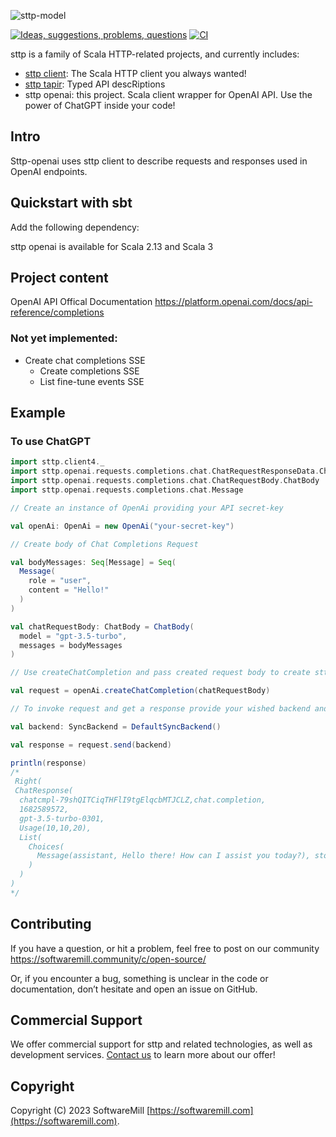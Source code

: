 ![sttp-model](https://github.com/softwaremill/sttp-openai/raw/master/banner.jpg)


[![Ideas, suggestions, problems, questions](https://img.shields.io/badge/Discourse-ask%20question-blue)](https://softwaremill.community/c/tapir)
[![CI](https://github.com/softwaremill/sttp-openai/workflows/CI/badge.svg)](https://github.com/softwaremill/sttp-openai/actions?query=workflow%3ACI+branch%3Amaster)

[//]: # ([![Maven Central]&#40;https://maven-badges.herokuapp.com/maven-central/com.softwaremill.sttp.openai.svg&#41;&#40;https://maven-badges.herokuapp.com/maven-central/com.softwaremill.sttp.openai&#41;)
sttp is a family of Scala HTTP-related projects, and currently includes:

* [sttp client](https://github.com/softwaremill/sttp): The Scala HTTP client you always wanted!
* [sttp tapir](https://github.com/softwaremill/tapir): Typed API descRiptions
* sttp openai: this project. Scala client wrapper for OpenAI API. Use the power of ChatGPT inside your code!

## Intro
Sttp-openai uses sttp client to describe requests and responses used in OpenAI endpoints.

## Quickstart with sbt

Add the following dependency:

[//]: # (```scala)
[//]: # ("com.softwaremill.sttp.openai" %% "core" % "?.?.?")
[//]: # (```)

sttp openai is available for Scala 2.13 and Scala 3

## Project content

OpenAI API Offical Documentation https://platform.openai.com/docs/api-reference/completions

### Not yet implemented:
  * Create chat completions SSE
    * Create completions SSE
    * List fine-tune events SSE

## Example

### To use ChatGPT

```scala mdoc:compile-only 
import sttp.client4._
import sttp.openai.requests.completions.chat.ChatRequestResponseData.ChatResponse
import sttp.openai.requests.completions.chat.ChatRequestBody.ChatBody
import sttp.openai.requests.completions.chat.Message

// Create an instance of OpenAi providing your API secret-key

val openAi: OpenAi = new OpenAi("your-secret-key")

// Create body of Chat Completions Request

val bodyMessages: Seq[Message] = Seq(
  Message(
    role = "user",
    content = "Hello!"
  )
)

val chatRequestBody: ChatBody = ChatBody(
  model = "gpt-3.5-turbo",
  messages = bodyMessages
)

// Use createChatCompletion and pass created request body to create sttp request

val request = openAi.createChatCompletion(chatRequestBody)

// To invoke request and get a response provide your wished backend and send created request

val backend: SyncBackend = DefaultSyncBackend()

val response = request.send(backend)

println(response)
/*
 Right(
 ChatResponse(
  chatcmpl-79shQITCiqTHFlI9tgElqcbMTJCLZ,chat.completion,
  1682589572,
  gpt-3.5-turbo-0301,
  Usage(10,10,20),
  List(
    Choices(
      Message(assistant, Hello there! How can I assist you today?), stop, 0)
    )
  )
)
*/
```

## Contributing

If you have a question, or hit a problem, feel free to post on our community https://softwaremill.community/c/open-source/

Or, if you encounter a bug, something is unclear in the code or documentation, don’t hesitate and open an issue on GitHub.

## Commercial Support

We offer commercial support for sttp and related technologies, as well as development services. [Contact us](https://softwaremill.com) to learn more about our offer!

## Copyright

Copyright (C) 2023 SoftwareMill [https://softwaremill.com](https://softwaremill.com).